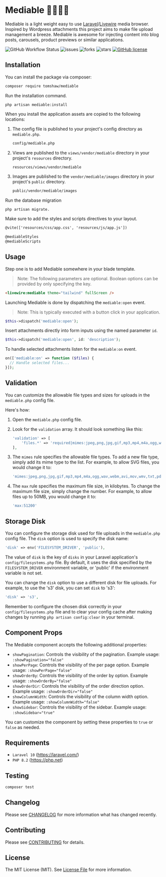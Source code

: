 # Mediable 🎥📸🎵📂 

Mediable is a light weight easy to use [Laravel](https://laravel.com)/[Livewire](https://livewire.laravel.com/) media browser. Inspired by Wordpress attachments this project aims to make file upload management a breeze. Mediable is awesome for injecting content into blog posts, carousels, product previews or similar applications.

![GitHub Workflow Status](https://img.shields.io/github/actions/workflow/status/tomshaw/mediable/run-tests.yml?branch=master&style=flat-square&label=tests)
![issues](https://img.shields.io/github/issues/tomshaw/mediable?style=flat&logo=appveyor)
![forks](https://img.shields.io/github/forks/tomshaw/mediable?style=flat&logo=appveyor)
![stars](https://img.shields.io/github/stars/tomshaw/mediable?style=flat&logo=appveyor)
[![GitHub license](https://img.shields.io/github/license/tomshaw/mediable)](https://github.com/tomshaw/mediable/blob/master/LICENSE)

## Installation

You can install the package via composer:

```bash
composer require tomshaw/mediable
```

Run the installation command.

```
php artisan mediable:install
```

When you install the application assets are copied to the following locations:

1. The config file is published to your project's config directory as `mediable.php`. 

    ```bash
    config/mediable.php
    ```

2. Views are published to the `views/vendor/mediable` directory in your project's `resources` directory.

    ```bash
    resources/views/vendor/mediable
    ```

3. Images are published to the `vendor/mediable/images` directory in your project's `public` directory.

    ```bash
    public/vendor/mediable/images
    ```

Run the database migration

```
php artisan migrate.
```

Make sure to add the styles and scripts directives to your layout.

```html
@vite(['resources/css/app.css', 'resources/js/app.js'])

@mediableStyles
@mediableScripts
```

## Usage

Step one is to add Mediable somewhere in your blade template.

> Note: The following parameters are optional. Boolean options can be provided by only specifying the key.

```html
<livewire:mediable theme="tailwind" fullScreen />
```

Launching Mediable is done by dispatching the `mediable:open` event.

> Note: This is typically executed with a button click in your application.

```php
$this->dispatch('mediable:open');
```

Insert attachments directly into form inputs using the named parameter `id`. 

```php
$this->dispatch('mediable:open', id: 'description');
```

To handle selected attachments listen for the `mediable:on` event.

```php
on(['mediable:on' => function ($files) {
  // Handle selected files...
}]);
```

## Validation

You can customize the allowable file types and sizes for uploads in the `mediable.php` config file.

Here's how:

1. Open the `mediable.php` config file.

2. Look for the `validation` array. It should look something like this:

    ```php
    'validation' => [
        'files.*' => 'required|mimes:jpeg,png,jpg,gif,mp3,mp4,m4a,ogg,wav,webm,avi,mov,wmv,txt,pdf,doc,docx,xls,xlsx,ppt,pptx,zip,rar|max:10240',
    ],
    ```

3. The `mimes` rule specifies the allowable file types. To add a new file type, simply add its mime type to the list. For example, to allow SVG files, you would change it to:

    ```php
    'mimes:jpeg,png,jpg,gif,mp3,mp4,m4a,ogg,wav,webm,avi,mov,wmv,txt,pdf,doc,docx,xls,xlsx,ppt,pptx,zip,rar,svg'
    ```

4. The `max` rule specifies the maximum file size, in kilobytes. To change the maximum file size, simply change the number. For example, to allow files up to 50MB, you would change it to:

    ```php
    'max:51200'
    ```

## Storage Disk

You can configure the storage disk used for file uploads in the `mediable.php` config file. The `disk` option is used to specify the disk name:

```php
'disk' => env('FILESYSTEM_DRIVER', 'public'),
```

The value of `disk` is the key of `disks` in your Laravel application's `config/filesystems.php` file. By default, it uses the disk specified by the `FILESYSTEM_DRIVER` environment variable, or 'public' if the environment variable is not set.

You can change the `disk` option to use a different disk for file uploads. For example, to use the 's3' disk, you can set `disk` to 's3':

```php
'disk' => 's3',
```

Remember to configure the chosen disk correctly in your `config/filesystems.php` file and to clear your config cache after making changes by running `php artisan config:clear` in your terminal.

## Component Props

The Mediable component accepts the following additional properties:

- `showPagination`: Controls the visibility of the pagination. Example usage: `:showPagination="false"`
- `showPerPage`: Controls the visibility of the per page option. Example usage: `:showPerPage="false"`
- `showOrderBy`: Controls the visibility of the order by option. Example usage: `:showOrderBy="false"`
- `showOrderDir`: Controls the visibility of the order direction option. Example usage: `:showOrderDir="false"`
- `showColumnWidth`: Controls the visibility of the column width option. Example usage: `:showColumnWidth="false"`
- `showSidebar`: Controls the visibility of the sidebar. Example usage: `:showSidebar="true"`

You can customize the component by setting these properties to `true` or `false` as needed.

## Requirements

- `Laravel 10` (https://laravel.com/) 
- `PHP 8.2` (https://php.net)

## Testing

``` bash
composer test
```

## Changelog

Please see [CHANGELOG](CHANGELOG.md) for more information what has changed recently.

## Contributing

Please see [CONTRIBUTING](CONTRIBUTING.md) for details.

## License

The MIT License (MIT). See [License File](LICENSE) for more information.
